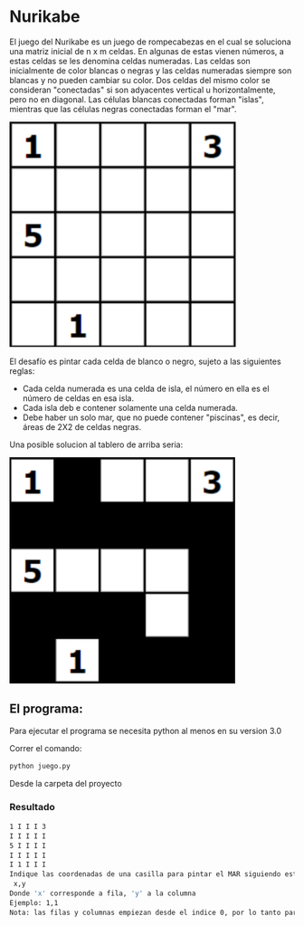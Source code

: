 # Nurikabe

El juego del Nurikabe es un juego de rompecabezas en el cual se soluciona una matriz inicial de n x m celdas. En algunas de
estas vienen números, a estas celdas se les denomina celdas numeradas. Las celdas son inicialmente de color blancas o negras y
las celdas numeradas siempre son blancas y no pueden cambiar su color. Dos celdas del mismo color se consideran "conectadas"
si son adyacentes vertical u horizontalmente, pero no en diagonal. Las células blancas conectadas forman "islas", mientras que
las células negras conectadas forman el "mar".

![Islas](img/Islas.png?raw=true "Islas")

El desafío es pintar cada celda de blanco o negro, sujeto a las siguientes reglas:
- Cada celda numerada es una celda de isla, el número en ella es el número de celdas en esa isla.
- Cada isla deb e contener solamente una celda numerada.
- Debe haber un solo mar, que no puede contener "piscinas", es decir, áreas de 2X2 de celdas negras.

Una posible solucion al tablero de arriba seria:

![Sol](img/Solucion.png?raw=true "Sol")


## El programa:
Para ejecutar el programa se necesita python al menos en su version 3.0

Correr el comando: 
```bash
python juego.py
```
Desde la carpeta del proyecto

### Resultado
```bash
1 I I I 3 
I I I I I 
5 I I I I 
I I I I I 
I 1 I I I 
Indique las coordenadas de una casilla para pintar el MAR siguiendo este formato:
 x,y
Donde 'x' corresponde a fila, 'y' a la columna
Ejemplo: 1,1
Nota: las filas y columnas empiezan desde el indice 0, por lo tanto para un tablero de 5x5 no es valido ingresar algo como: 1,5
```